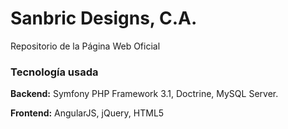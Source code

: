 # Sanbric Designs, C.A.
Repositorio de la Página Web Oficial

### Tecnología usada
**Backend:** Symfony PHP Framework 3.1, Doctrine, MySQL Server.

**Frontend:** AngularJS, jQuery, HTML5

